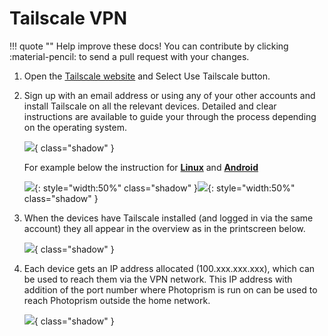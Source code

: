# Tailscale VPN

!!! quote ""
    Help improve these docs! You can contribute by clicking :material-pencil: to send a pull request with your changes.

1. Open the [Tailscale website](https://tailscale.com/) and Select Use Tailscale button. 

2. Sign up with an email address or using any of your other accounts and install Tailscale on all the relevant devices. Detailed and clear instructions are available to guide your through the process depending on the operating system.

    ![](img/tailscale-1.png){ class="shadow" }

    For example below the instruction for [**Linux**](https://tailscale.com/download/linux) and [**Android**](https://tailscale.com/download/android)

    ![](img/tailscale-3.png){: style="width:50%" class="shadow" }![](img/tailscale-2.png){: style="width:50%" class="shadow" }

3. When the devices have Tailscale installed (and logged in via the same account) they all appear in the overview as in the printscreen below.

    ![](img/tailscale-4.png){ class="shadow" }

4. Each device gets an IP address allocated (100.xxx.xxx.xxx), which can be used to reach them via the VPN network. This IP address with addition of the port number where Photoprism is run on can be used to reach Photoprism outside the home network. 

   ![](img/tailscale-5.png){ class="shadow" }